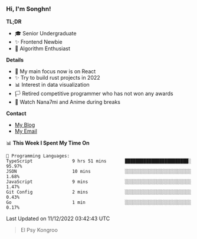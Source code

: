 ### Hi, I'm Songhn!

**TL;DR**

- 🎓 Senior Undergraduate
- ✨ Frontend Newbie
- 🎈 Algorithm Enthusiast

**Details**

- 🎯 My main focus now is on React
- ✨ Try to build rust projects in 2022
- 📊 Interest in data visualization
- 🏳️ Retired competitive programmer who has not won any awards
- 🍵 Watch Nana7mi and Anime during breaks

**Contact**
- [My Blog](https://blog.songhn.com)
- [My Email](mailto:songhn233@gmail.com)

<!--START_SECTION:waka-->
📊 **This Week I Spent My Time On** 

```text
💬 Programming Languages: 
TypeScript               9 hrs 51 mins       ████████████████████████░   95.97% 
JSON                     10 mins             ░░░░░░░░░░░░░░░░░░░░░░░░░   1.68% 
JavaScript               9 mins              ░░░░░░░░░░░░░░░░░░░░░░░░░   1.47% 
Git Config               2 mins              ░░░░░░░░░░░░░░░░░░░░░░░░░   0.43% 
Go                       1 min               ░░░░░░░░░░░░░░░░░░░░░░░░░   0.17%

```


 Last Updated on 11/12/2022 03:42:43 UTC
<!--END_SECTION:waka-->

> El Psy Kongroo
